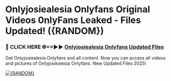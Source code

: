# Onlyjosiealesia Onlyfans Original Videos 0nlyFans Leaked - Files Updated! ({RANDOM})

<h3>🔴 CLICK HERE 🌐==►► <a href="https://betterlinks.top/A2PfLJ" rel="nofollow">Onlyjosiealesia Onlyfans Updated Files</a></h3>

Get Onlyjosiealesia Onlyfans and all content. Now you can access all videos and pictures of Onlyjosiealesia Onlyfans. New Updated Files 2025!

[![{RANDOM}](https://i.imgur.com/ppqm5kG.gif)](https://betterlinks.top/A2PfLJ)